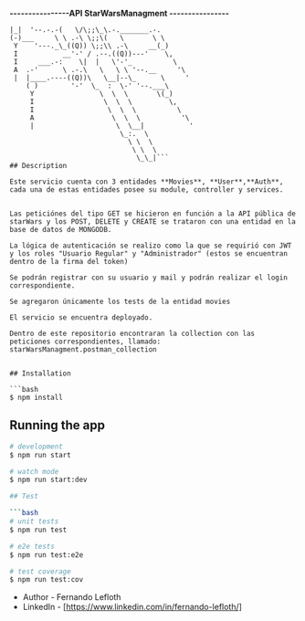 **----------------API StarWarsManagment ----------------**

```.-.__      \ .-.  ___  __
|_|  '--.-.-(   \/\;;\_\.-._______.-.
(-)___     \ \ .-\ \;;\(   \       \ \
 Y    '---._\_((Q)) \;;\\ .-\     __(_)
 I           __'-' / .--.((Q))---'    \,
 I     ___.-:    \|  |   \'-'_          \
 A  .-'      \ .-.\   \   \ \ '--.__     '\
 |  |____.----((Q))\   \__|--\_      \     '
    ( )        '-'  \_  :  \-' '--.___\
     Y                \  \  \       \(_)
     I                 \  \  \         \,
     I                  \  \  \          \
     A                   \  \  \          '\
     |                    \  \__|           '
                           \_:.  \
                             \ \  \
                              \ \  \
                               \_\_|```
## Description

Este servicio cuenta con 3 entidades **Movies**, **User**,**Auth**, cada una de estas entidades posee su module, controller y services. 


Las peticiónes del tipo GET se hicieron en función a la API pública de starWars y los POST, DELETE y CREATE se trataron con una entidad en la base de datos de MONGODB.

La lógica de autenticación se realizo como la que se requirió con JWT y los roles "Usuario Regular" y "Administrador" (estos se encuentran dentro de la firma del token)

Se podrán registrar con su usuario y mail y podrán realizar el login correspondiente.

Se agregaron únicamente los tests de la entidad movies 

El servicio se encuentra deployado. 

Dentro de este repositorio encontraran la collection con las peticiones correspondientes, llamado: starWarsManagment.postman_collection


## Installation

```bash 
$ npm install
```

## Running the app

```bash
# development
$ npm run start

# watch mode
$ npm run start:dev

## Test

```bash
# unit tests
$ npm run test

# e2e tests
$ npm run test:e2e

# test coverage
$ npm run test:cov
```

- Author - Fernando Lefloth
- LinkedIn - [https://www.linkedin.com/in/fernando-lefloth/]